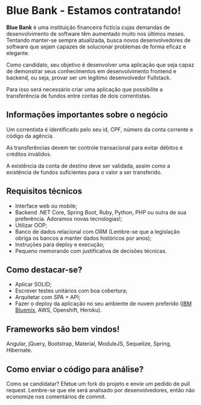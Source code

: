 # Blue Bank - Estamos contratando!


**Blue Bank** é uma instituição financeira fictícia cujas demandas de desenvolvimento de software têm aumentado muito nos últimos meses. Tentando manter-se sempre atualizada, busca novos desenvolvedores de software que sejam capazes de solucionar problemas de forma eficaz e elegante.

Como candidato, seu objetivo é desenvolver uma aplicação que seja capaz de demonstrar seus conhecimentos em desenvolvimento frontend e backend, ou seja, provar ser um legítimo desenvolvedor Fullstack.

Para isso será necessário criar uma aplicação que possibilite a transferência de fundos entre contas de dois correntistas.

## Informações importantes sobre o negócio
Um correntista é identificado pelo seu id, CPF, número da conta corrente e código da agência.

As transferências devem ter controle transacional para evitar débitos e créditos inválidos.

A existência da conta de destino deve ser validada, assim como a existência de fundos suficientes para o valor a ser transferido.

## Requisitos técnicos
- Interface web ou mobile;
- Backend .NET Core, Spring Boot, Ruby, Python, PHP ou outra de sua preferência. Adoramos novas tecnologias!;
- Utilizar OOP;
- Banco de dados relacional com ORM (Lembre-se que a legislação obriga os bancos a manter dados históricos por anos);
- Instruções para deploy e execução;
- Pequeno memorando com justificativa de decisões técnicas.

## Como destacar-se?
- Aplicar SOLID;
- Escrever testes unitários com boa cobertura;
- Arquitetar com SPA + API;
- Fazer o deploy da aplicação no seu ambiente de nuvem preferido ([IBM Bluemix](https://console.ng.bluemix.net/), AWS, Openshift, Heroku).


## Frameworks são bem vindos!
Angular, jQuery, Bootstrap, Material, ModuleJS, Sequelize, Spring, Hibernate.

## Como enviar o código para análise?
Como se candidatar?
Efetue um fork do projeto e envie um pedido de pull request.
Lembre-se que ele será analisado por desenvolvedores, então não economize nos comentários de commit.